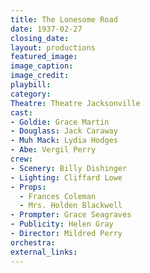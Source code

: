 ```yaml
---
title: The Lonesome Road
date: 1937-02-27
closing_date:
layout: productions
featured_image:
image_caption:
image_credit:
playbill:
category:
Theatre: Theatre Jacksonville
cast:
- Goldie: Grace Martin
- Douglass: Jack Caraway
- Muh Mack: Lydia Hodges
- Abe: Vergil Perry
crew:
- Scenery: Billy Dishinger
- Lighting: Cliffard Lowe
- Props:
  - Frances Coleman
  - Mrs. Holden Blackwell
- Prompter: Grace Seagraves
- Publicity: Helen Gray
- Director: Mildred Perry
orchestra:
external_links:
---
```


